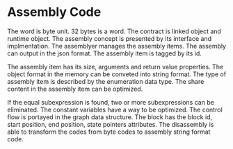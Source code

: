 # Assembly Code

The word is byte unit. 32 bytes is a word. The contract is linked object and runtime object. The assembly concept is presented by its interface and implmentation. The assemblyer manages the assembly items. The assembly can output in the json format. The assembly item is tagged by its id. 

The assembly item has its size, arguments and return value properties. The object format in the memory can be conveted into string format. The type of assembly item is described by the enumeration data type. The share content in the assembly item can be optimized.

If the equal subexpression is found, two or more subexpressions can be eliminated. The constant variables have a way to be optimized. The control flow is portayed in the graph data structure. The block has the block id, start position, end position, state pointers attributes. The disassembly is able to transform the codes from byte codes to assembly string format code.


